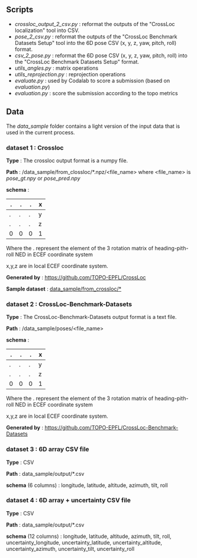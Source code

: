 ## Scripts 
* *crossloc_output_2_csv.py* : reformat the outputs of the "CrossLoc localization" tool into CSV.
* *pose_2_csv.py* : reformat the outputs of the "CrossLoc Benchmark Datasets Setup" tool into the 6D pose CSV (x, y, z, yaw, pitch, roll) format.
* *csv_2_pose.py* : reformat the 6D pose CSV (x, y, z, yaw, pitch, roll) into the "CrossLoc Benchmark Datasets Setup" format.
* *utils_angles.py* : matrix operations
* *utils_reprojection.py* : reprojection operations
* *evaluate.py* : used by Codalab to score a submission (based on *evaluation.py*)
* *evaluation.py* : score the submission according to the topo metrics

## Data
The *data_sample* folder contains a light version of the input data that is used in the current process.

### dataset 1 : Crossloc 

**Type** : The crossloc output format is a numpy file. 

**Path** :  /data_sample/from_clossloc/*.npz/<file_name>
where <file_name> is *pose_gt.npy* or *pose_pred.npy*

**schema** : 

| .   | .   | .   | x |
|-----|-----|-----|---|
| .   | .   | .   | y |
| .   | .   | .   | z |
| 0   | 0   | 0   | 1 |

Where the . represent the element of the 3 rotation matrix of heading-pith-roll NED in ECEF coordinate system

x,y,z are in local ECEF coordinate system. 

**Generated by** : https://github.com/TOPO-EPFL/CrossLoc

**Sample dataset** : [data_sample/from_crossloc/*](data_sample/from_crossloc)

### dataset 2 : CrossLoc-Benchmark-Datasets

**Type** : The CrossLoc-Benchmark-Datasets output format is a text file. 

**Path** :  /data_sample/poses/<file_name>

**schema** : 

| .   | .   | .   | x |
|-----|-----|-----|---|
| .   | .   | .   | y |
| .   | .   | .   | z |
| 0   | 0   | 0   | 1 |

Where the . represent the element of the 3 rotation matrix of heading-pith-roll NED in ECEF coordinate system

x,y,z are in local ECEF coordinate system. 

**Generated by** : https://github.com/TOPO-EPFL/CrossLoc-Benchmark-Datasets



### dataset 3 : 6D array CSV file

**Type** : CSV

**Path** : data_sample/output/*.csv

**schema** (6 columns) : longitude, latitude, altitude, azimuth, tilt, roll


### dataset 4 : 6D array + uncertainty CSV file

**Type** : CSV

**Path** : data_sample/output/*.csv

**schema** (12 columns) : longitude, latitude, altitude, azimuth, tilt, roll, uncertainty_longitude, uncertainty_latitude, uncertainty_altitude, uncertainty_azimuth, uncertainty_tilt, uncertainty_roll
